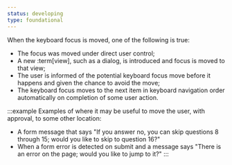 ```yaml
---
status: developing
type: foundational
---
```


When the keyboard focus is moved, one of the following is true:
- The focus was moved under direct user control;
- A new :term[view], such as a dialog, is introduced and focus is moved to that view;
- The user is informed of the potential keyboard focus move before it happens and given the chance to avoid the move;
- The keyboard focus moves to the next item in keyboard navigation order automatically on completion of some user action.

:::example
Examples of where it may be useful to move the user, with approval, to some other location:
- A form message that says "If you answer no, you can skip questions 8 through 15; would you like to skip to question 16?"
- When a form error is detected on submit and a message says "There is an error on the page; would you like to jump to it?"
:::